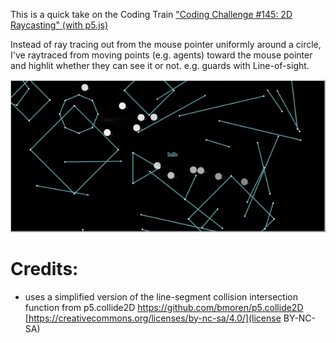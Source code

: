 This is a quick take on the Coding Train ["Coding Challenge #145: 2D Raycasting" (with p5.js)](https://www.youtube.com/watch?v=TOEi6T2mtHo)

Instead of ray tracing out from the mouse pointer uniformly around a circle, I've raytraced from moving points (e.g. agents) toward the mouse pointer and highlit whether they can see it or not. e.g. guards with Line-of-sight.

![Screenshot of raycasting](screenshot-raycasting-agents.png?raw=true)

# Credits:

- uses a simplified version of the line-segment collision intersection function from p5.collide2D https://github.com/bmoren/p5.collide2D [https://creativecommons.org/licenses/by-nc-sa/4.0/](license BY-NC-SA)
